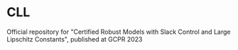 # CLL
Official repository for "Certified Robust Models with Slack Control and Large Lipschitz Constants", published at GCPR 2023
